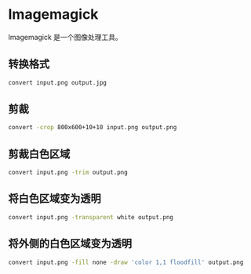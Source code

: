 # Imagemagick

Imagemagick 是一个图像处理工具。

## 转换格式

```sh
convert input.png output.jpg
```

## 剪裁

```sh
convert -crop 800x600+10+10 input.png output.png
```

## 剪裁白色区域

```sh
convert input.png -trim output.png
```

## 将白色区域变为透明

```sh
convert input.png -transparent white output.png
```

## 将外侧的白色区域变为透明

```sh
convert input.png -fill none -draw 'color 1,1 floodfill' output.png
```
